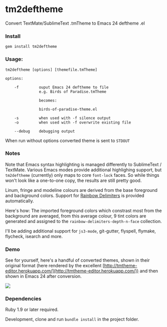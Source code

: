 # tm2deftheme

Convert TextMate/SublimeText .tmTheme to Emacs 24 deftheme .el

### Install

    gem install tm2deftheme

### Usage:

    tm2deftheme [options] [themefile.tmTheme]

    options:

        -f         ouput Emacs 24 deftheme to file
                   e.g. Birds of Paradise.tmTheme

                   becomes:

                   birds-of-paradise-theme.el

        -s         when used with -f silence output
        -o         when used with -f overwrite existing file

        --debug    debugging output

When run without options converted theme is sent to `STDOUT`

### Notes

Note that Emacs syntax highlighting is managed differently to
SublimeText / TextMate. Various Emacs modes provide additional
highlighing support, but `tm2deftheme` (currently) only maps to core
`font-lock` faces. So while things won't look like a one-to-one copy,
the results are still pretty good.

Linum, fringe and modeline colours are derived from the base foreground 
and background colors.  Support for [Rainbow Delimiters](http://www.emacswiki.org/emacs/RainbowDelimiters) 
is provided automatically.

Here's how: The imported foreground colors which constrast most from the 
background are averaged, from this average colour, 9 tint colors are generated and
assigned to the `rainbow-delimiters-depth-n-face` collection.

I'll be adding additional support for `js3-mode`, git-gutter, flyspell, 
flymake, flycheck, isearch and more.

### Demo

See for yourself, here's a handful of converted themes, shown in their
original format (here rendered by the excellent
[http://tmtheme-editor.herokuapp.com/](http://tmtheme-editor.herokuapp.com/))
and then shown in Emacs 24 after conversion.

![](https://raw.githubusercontent.com/emacsfodder/tmtheme-to-deftheme/master/slides.gif)

### Dependencies

Ruby 1.9 or later required.

Development, clone and run `bundle install` in the project folder.
